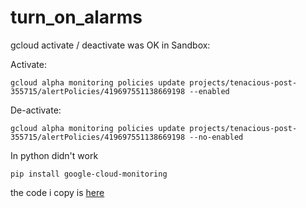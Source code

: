# turn_on_alarms

gcloud activate / deactivate was OK in Sandbox:  

Activate:  
```
gcloud alpha monitoring policies update projects/tenacious-post-355715/alertPolicies/419697551138669198 --enabled
```
De-activate:  
```
gcloud alpha monitoring policies update projects/tenacious-post-355715/alertPolicies/419697551138669198 --no-enabled
```

In python didn't work
```
pip install google-cloud-monitoring
```
the code i copy is [here](https://cloud.google.com/monitoring/alerts/using-alerting-api#monitoring_alert_enable_policies-python)
